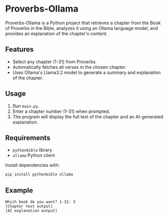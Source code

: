 # Proverbs-Ollama

Proverbs-Ollama is a Python project that retrieves a chapter from the Book of Proverbs in the Bible, analyzes it using an Ollama language model, and provides an explanation of the chapter's content.

## Features

- Select any chapter (1-31) from Proverbs.
- Automatically fetches all verses in the chosen chapter.
- Uses Ollama's Llama3.2 model to generate a summary and explanation of the chapter.

## Usage

1. Run `main.py`.
2. Enter a chapter number (1-31) when prompted.
3. The program will display the full text of the chapter and an AI-generated explanation.

## Requirements

- `pythonbible` library
- `ollama` Python client

Install dependencies with:
```bash
pip install pythonbible ollama
```

## Example

```
Which book do you want? 1-31: 3
[Chapter text output]
[AI explanation output]
```